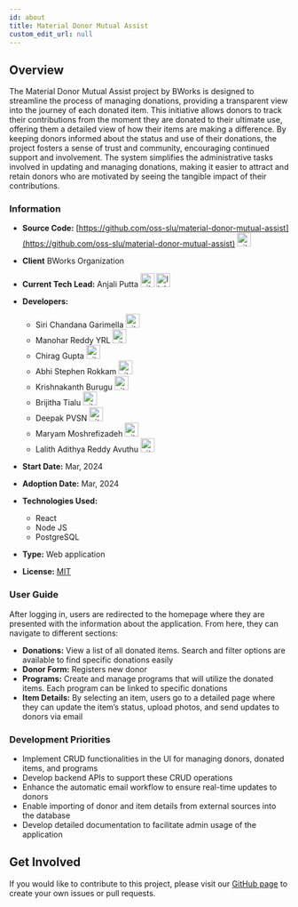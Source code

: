 ```yaml
---
id: about
title: Material Donor Mutual Assist
custom_edit_url: null
---
```


## Overview

The Material Donor Mutual Assist project by BWorks is designed to streamline the process of managing donations, providing a transparent view into the journey of each donated item. This initiative allows donors to track their contributions from the moment they are donated to their ultimate use, offering them a detailed view of how their items are making a difference. By keeping donors informed about the status and use of their donations, the project fosters a sense of trust and community, encouraging continued support and involvement. The system simplifies the administrative tasks involved in updating and managing donations, making it easier to attract and retain donors who are motivated by seeing the tangible impact of their contributions.

### Information

- **Source Code:** [https://github.com/oss-slu/material-donor-mutual-assist](https://github.com/oss-slu/material-donor-mutual-assist) [<img src="/img/git-alt.svg" alt="git" width="25" height="25" />](https://github.com/oss-slu/material-donor-mutual-assist)
- **Client** BWorks Organization
- **Current Tech Lead:** Anjali Putta [<img src="/img/github.svg" alt="github" width="25" height="25" />](https://github.com/Anjali0407-git/) [<img src="/img/linkedin.svg" alt="linkedin" width="25" height="25" />](https://www.linkedin.com/in/anjali-putta-278164227/)
- **Developers:**

  - Siri Chandana Garimella [<img src="/img/github.svg" alt="github" width="25" height="25" />](https://github.com/SiriChandanaGarimella)
  - Manohar Reddy YRL [<img src="/img/github.svg" alt="github" width="25" height="25" />](https://github.com/yrlmanoharreddy)
  - Chirag Gupta [<img src="/img/github.svg" alt="github" width="25" height="25" />](https://github.com/Chirag2x)
  - Abhi Stephen Rokkam [<img src="/img/github.svg" alt="github" width="25" height="25" />](https://github.com/Abhi-Stephen)
  - Krishnakanth Burugu [<img src="/img/github.svg" alt="github" width="25" height="25" />](https://github.com/krishnakanth-slu)
  - Brijitha Tialu [<img src="/img/github.svg" alt="github" width="25" height="25" />](https://github.com/Brijitha1609)
  - Deepak PVSN [<img src="/img/github.svg" alt="github" width="25" height="25" />](https://github.com/deepak-pvsn)
  - Maryam Moshrefizadeh [<img src="/img/github.svg" alt="github" width="25" height="25" />](https://github.com/Moshrefi)
  - Lalith Adithya Reddy Avuthu [<img src="/img/github.svg" alt="github" width="25" height="25" />](https://github.com/alar12)

- **Start Date:** Mar, 2024
- **Adoption Date:** Mar, 2024
- **Technologies Used:**
  - React
  - Node JS
  - PostgreSQL
- **Type:** Web application
- **License:** [MIT](https://opensource.org/license/mit)

### User Guide

After logging in, users are redirected to the homepage where they are presented with the information about the application. From here, they can navigate to different sections:

- **Donations:** View a list of all donated items. Search and filter options are available to find specific donations easily
- **Donor Form:** Registers new donor
- **Programs:** Create and manage programs that will utilize the donated items. Each program can be linked to specific donations
- **Item Details:** By selecting an item, users go to a detailed page where they can update the item’s status, upload photos, and send updates to donors via email

### Development Priorities

- Implement CRUD functionalities in the UI for managing donors, donated items, and programs
- Develop backend APIs to support these CRUD operations
- Enhance the automatic email workflow to ensure real-time updates to donors
- Enable importing of donor and item details from external sources into the database
- Develop detailed documentation to facilitate admin usage of the application

## Get Involved

If you would like to contribute to this project, please visit our [GitHub page](https://github.com/oss-slu/material-donor-mutual-assist) to create your own issues or pull requests.
